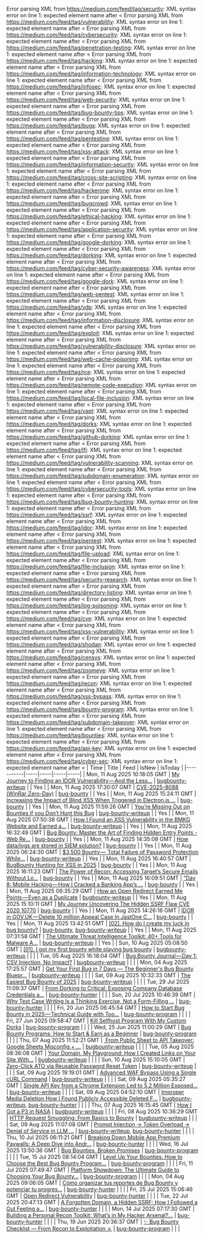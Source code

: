Error parsing XML from https://medium.com/feed/tag/security: XML syntax error on line 1: expected element name after <
Error parsing XML from https://medium.com/feed/tag/vulnerability: XML syntax error on line 1: expected element name after <
Error parsing XML from https://medium.com/feed/tag/cybersecurity: XML syntax error on line 1: expected element name after <
Error parsing XML from https://medium.com/feed/tag/penetration-testing: XML syntax error on line 1: expected element name after <
Error parsing XML from https://medium.com/feed/tag/hacking: XML syntax error on line 1: expected element name after <
Error parsing XML from https://medium.com/feed/tag/information-technology: XML syntax error on line 1: expected element name after <
Error parsing XML from https://medium.com/feed/tag/infosec: XML syntax error on line 1: expected element name after <
Error parsing XML from https://medium.com/feed/tag/web-security: XML syntax error on line 1: expected element name after <
Error parsing XML from https://medium.com/feed/tag/bug-bounty-tips: XML syntax error on line 1: expected element name after <
Error parsing XML from https://medium.com/feed/tag/bugs: XML syntax error on line 1: expected element name after <
Error parsing XML from https://medium.com/feed/tag/pentesting: XML syntax error on line 1: expected element name after <
Error parsing XML from https://medium.com/feed/tag/xss-attack: XML syntax error on line 1: expected element name after <
Error parsing XML from https://medium.com/feed/tag/information-security: XML syntax error on line 1: expected element name after <
Error parsing XML from https://medium.com/feed/tag/cross-site-scripting: XML syntax error on line 1: expected element name after <
Error parsing XML from https://medium.com/feed/tag/hackerone: XML syntax error on line 1: expected element name after <
Error parsing XML from https://medium.com/feed/tag/bugcrowd: XML syntax error on line 1: expected element name after <
Error parsing XML from https://medium.com/feed/tag/ethical-hacking: XML syntax error on line 1: expected element name after <
Error parsing XML from https://medium.com/feed/tag/application-security: XML syntax error on line 1: expected element name after <
Error parsing XML from https://medium.com/feed/tag/google-dorking: XML syntax error on line 1: expected element name after <
Error parsing XML from https://medium.com/feed/tag/dorking: XML syntax error on line 1: expected element name after <
Error parsing XML from https://medium.com/feed/tag/cyber-security-awareness: XML syntax error on line 1: expected element name after <
Error parsing XML from https://medium.com/feed/tag/google-dork: XML syntax error on line 1: expected element name after <
Error parsing XML from https://medium.com/feed/tag/web-pentest: XML syntax error on line 1: expected element name after <
Error parsing XML from https://medium.com/feed/tag/vdp: XML syntax error on line 1: expected element name after <
Error parsing XML from https://medium.com/feed/tag/information-disclosure: XML syntax error on line 1: expected element name after <
Error parsing XML from https://medium.com/feed/tag/exploit: XML syntax error on line 1: expected element name after <
Error parsing XML from https://medium.com/feed/tag/vulnerability-disclosure: XML syntax error on line 1: expected element name after <
Error parsing XML from https://medium.com/feed/tag/web-cache-poisoning: XML syntax error on line 1: expected element name after <
Error parsing XML from https://medium.com/feed/tag/rce: XML syntax error on line 1: expected element name after <
Error parsing XML from https://medium.com/feed/tag/remote-code-execution: XML syntax error on line 1: expected element name after <
Error parsing XML from https://medium.com/feed/tag/local-file-inclusion: XML syntax error on line 1: expected element name after <
Error parsing XML from https://medium.com/feed/tag/vapt: XML syntax error on line 1: expected element name after <
Error parsing XML from https://medium.com/feed/tag/dorks: XML syntax error on line 1: expected element name after <
Error parsing XML from https://medium.com/feed/tag/github-dorking: XML syntax error on line 1: expected element name after <
Error parsing XML from https://medium.com/feed/tag/lfi: XML syntax error on line 1: expected element name after <
Error parsing XML from https://medium.com/feed/tag/vulnerability-scanning: XML syntax error on line 1: expected element name after <
Error parsing XML from https://medium.com/feed/tag/subdomain-enumeration: XML syntax error on line 1: expected element name after <
Error parsing XML from https://medium.com/feed/tag/cybersecurity-tools: XML syntax error on line 1: expected element name after <
Error parsing XML from https://medium.com/feed/tag/bug-bounty-hunting: XML syntax error on line 1: expected element name after <
Error parsing XML from https://medium.com/feed/tag/ssrf: XML syntax error on line 1: expected element name after <
Error parsing XML from https://medium.com/feed/tag/idor: XML syntax error on line 1: expected element name after <
Error parsing XML from https://medium.com/feed/tag/pentest: XML syntax error on line 1: expected element name after <
Error parsing XML from https://medium.com/feed/tag/file-upload: XML syntax error on line 1: expected element name after <
Error parsing XML from https://medium.com/feed/tag/file-inclusion: XML syntax error on line 1: expected element name after <
Error parsing XML from https://medium.com/feed/tag/security-research: XML syntax error on line 1: expected element name after <
Error parsing XML from https://medium.com/feed/tag/directory-listing: XML syntax error on line 1: expected element name after <
Error parsing XML from https://medium.com/feed/tag/log-poisoning: XML syntax error on line 1: expected element name after <
Error parsing XML from https://medium.com/feed/tag/cve: XML syntax error on line 1: expected element name after <
Error parsing XML from https://medium.com/feed/tag/xss-vulnerability: XML syntax error on line 1: expected element name after <
Error parsing XML from https://medium.com/feed/tag/shodan: XML syntax error on line 1: expected element name after <
Error parsing XML from https://medium.com/feed/tag/censys: XML syntax error on line 1: expected element name after <
Error parsing XML from https://medium.com/feed/tag/zoomeye: XML syntax error on line 1: expected element name after <
Error parsing XML from https://medium.com/feed/tag/recon: XML syntax error on line 1: expected element name after <
Error parsing XML from https://medium.com/feed/tag/xss-bypass: XML syntax error on line 1: expected element name after <
Error parsing XML from https://medium.com/feed/tag/bounty-program: XML syntax error on line 1: expected element name after <
Error parsing XML from https://medium.com/feed/tag/subdomain-takeover: XML syntax error on line 1: expected element name after <
Error parsing XML from https://medium.com/feed/tag/bounties: XML syntax error on line 1: expected element name after <
Error parsing XML from https://medium.com/feed/tag/api-key: XML syntax error on line 1: expected element name after <
Error parsing XML from https://medium.com/feed/tag/cyber-sec: XML syntax error on line 1: expected element name after <
| Time | Title | Feed | IsNew | IsToday |
|-----------|-----|-----|-----|-----|
| Mon, 11 Aug 2025 10:18:05 GMT | [ My Journey to Finding an IDOR Vulnerability — And the Less...](https://freedium.cfd/https://medium.com/p/06df46b386a8) | [bugbounty-writeup](https://medium.com/feed/tag/bugbounty-writeup) |  | Yes |
| Mon, 11 Aug 2025 17:30:07 GMT | [CVE-2025–8088 (WinRar Zero-Day)](https://freedium.cfd/https://medium.com/p/2e5407fcca0b) | [bug-bounty](https://medium.com/feed/tag/bug-bounty) |  | Yes |
| Mon, 11 Aug 2025 15:24:11 GMT | [Increasing the Impact of Blind XSS When Triggered in Electron.js ...](https://freedium.cfd/https://medium.com/p/12df2f49a896) | [bug-bounty](https://medium.com/feed/tag/bug-bounty) |  | Yes |
| Mon, 11 Aug 2025 11:59:26 GMT | [You’re Missing Out on Bounties if you Don’t Hunt this Bug](https://freedium.cfd/https://medium.com/p/8df1714771b6) | [bug-bounty-writeup](https://medium.com/feed/tag/bug-bounty-writeup) |  | Yes |
| Mon, 11 Aug 2025 07:50:38 GMT | [How I Found an XSS Vulnerability in the BMKG Website and Earned a...](https://freedium.cfd/https://medium.com/p/c2cd1988efd1) | [bug-bounty-writeup](https://medium.com/feed/tag/bug-bounty-writeup) |  | Yes |
| Mon, 11 Aug 2025 16:32:49 GMT | [Bug Bounty: Master the Art of Finding Hidden Entry Points -Web Re...](https://freedium.cfd/https://medium.com/p/ed19a33ad4f9) | [bug-bounty](https://medium.com/feed/tag/bug-bounty) |  | Yes |
| Mon, 11 Aug 2025 14:35:08 GMT | [How data/logs are stored in SIEM solution?](https://freedium.cfd/https://medium.com/p/d6344c14ba32) | [bug-bounty](https://medium.com/feed/tag/bug-bounty) |  | Yes |
| Mon, 11 Aug 2025 06:24:30 GMT | [$3,500 Bounty —  Total Failure of Password Protection While...](https://freedium.cfd/https://medium.com/p/79723184d46e) | [bug-bounty-writeup](https://medium.com/feed/tag/bug-bounty-writeup) |  | Yes |
| Mon, 11 Aug 2025 16:40:57 GMT | [BugBounty Hunting for XSS in 2025](https://freedium.cfd/https://medium.com/p/0d8f2fd32291) | [bug-bounty](https://medium.com/feed/tag/bug-bounty) |  | Yes |
| Mon, 11 Aug 2025 16:11:23 GMT | [The Power of Recon: Accessing Target’s Secure Emails Without Lo...](https://freedium.cfd/https://medium.com/p/eac2e4f473a2) | [bug-bounty](https://medium.com/feed/tag/bug-bounty) |  | Yes |
| Mon, 11 Aug 2025 16:09:51 GMT | [“Day 8: Mobile Hacking — How I Cracked a Banking App’s ...](https://freedium.cfd/https://medium.com/p/575bd10823cd) | [bug-bounty](https://medium.com/feed/tag/bug-bounty) |  | Yes |
| Mon, 11 Aug 2025 06:35:29 GMT | [How an Open Redirect Earned Me Points — Even as a Duplicate](https://freedium.cfd/https://medium.com/p/541d442f5516) | [bugbounty-writeup](https://medium.com/feed/tag/bugbounty-writeup) |  | Yes |
| Mon, 11 Aug 2025 15:10:11 GMT | [My Journey Uncovering The Hidden SSRF Flaw CVE 2020 10770](https://freedium.cfd/https://medium.com/p/8394c57ed459) | [bug-bounty](https://medium.com/feed/tag/bug-bounty) |  | Yes |
| Mon, 11 Aug 2025 14:26:16 GMT | [IDOR in GOV.UK — Delete 10 million Appeal Case In JastOne C...](https://freedium.cfd/https://medium.com/p/6e45117cf727) | [bug-bounty](https://medium.com/feed/tag/bug-bounty) |  | Yes |
| Mon, 11 Aug 2025 13:42:51 GMT | [\[02\]. How do I create my luck in bug bounty?](https://freedium.cfd/https://medium.com/p/2186c426c452) | [bug-bounty](https://medium.com/feed/tag/bug-bounty), [bug-bounty-writeup](https://medium.com/feed/tag/bug-bounty-writeup) |  | Yes |
| Mon, 11 Aug 2025 07:31:58 GMT | [The Ultimate Threat Intelligence Toolkit: 40+ Tools for Malware A...](https://freedium.cfd/https://medium.com/p/d0b63b38d487) | [bug-bounty-writeup](https://medium.com/feed/tag/bug-bounty-writeup) |  | Yes |
| Sun, 10 Aug 2025 05:08:50 GMT | [\[01\]. I got my first bounty white playing bug bounty](https://freedium.cfd/https://medium.com/p/52acfd9fbc0e) | [bugbounty-writeup](https://medium.com/feed/tag/bugbounty-writeup) |  |  |
| Tue, 05 Aug 2025 16:18:04 GMT | [Bug Bounty Journal — Day 1: CSV Injection, No Impact?](https://freedium.cfd/https://medium.com/p/d5d74a079dac) | [bugbounty-writeup](https://medium.com/feed/tag/bugbounty-writeup) |  |  |
| Mon, 04 Aug 2025 17:25:57 GMT | [Get Your First Bug in 7 Days — The Beginner's Bug Bounty Bluepr...](https://freedium.cfd/https://medium.com/p/865d2be6f9bb) | [bugbounty-writeup](https://medium.com/feed/tag/bugbounty-writeup) |  |  |
| Sat, 09 Aug 2025 10:32:33 GMT | [The Easiest Bug Bounty of 2025](https://freedium.cfd/https://medium.com/p/165c57df3e14) | [bug-bounty-writeup](https://medium.com/feed/tag/bug-bounty-writeup) |  |  |
| Tue, 29 Jul 2025 11:09:37 GMT | [From Dorking to Critical: Exposing Company Database Credentials a...](https://freedium.cfd/https://medium.com/p/197a1fc049c2) | [bug-bounty-hunter](https://medium.com/feed/tag/bug-bounty-hunter) |  |  |
| Sun, 20 Jul 2025 10:46:39 GMT | [Why Test Case Writing Is a Thinking Exercise, Not a Form-Filling ...](https://freedium.cfd/https://medium.com/p/07743e2d1bdb) | [bug-bounty-hunter](https://medium.com/feed/tag/bug-bounty-hunter) |  |  |
| Fri, 20 Jun 2025 06:45:54 GMT | [ How to Start Bug Bounty in 2025 — Technical Guide with Too...](https://freedium.cfd/https://medium.com/p/ccca088f5675) | [bug-bounty-program](https://medium.com/feed/tag/bug-bounty-program) |  |  |
| Fri, 27 Jun 2025 09:58:47 GMT | [Kill Selfhost Program With My Custom Dorks](https://freedium.cfd/https://medium.com/p/839f528217df) | [bug-bounty-program](https://medium.com/feed/tag/bug-bounty-program) |  |  |
| Wed, 25 Jun 2025 11:00:29 GMT | [Bug Bounty Programs: How to Start & Earn as a Beginner](https://freedium.cfd/https://medium.com/p/a838cd5caa01) | [bug-bounty-program](https://medium.com/feed/tag/bug-bounty-program) |  |  |
| Thu, 07 Aug 2025 11:52:21 GMT | [️ From Public Sheet to API Takeover: Google Sheets Misconfig + ...](https://freedium.cfd/https://medium.com/p/2dc13e235236) | [bugbounty-writeup](https://medium.com/feed/tag/bugbounty-writeup) |  |  |
| Tue, 05 Aug 2025 08:36:08 GMT | [Your Domain, My Playground: How I Created Links on Your Site With...](https://freedium.cfd/https://medium.com/p/9a77b712ac31) | [bugbounty-writeup](https://medium.com/feed/tag/bugbounty-writeup) |  |  |
| Sun, 10 Aug 2025 15:10:05 GMT | [Zero-Click ATO via Reusable Password Reset Token](https://freedium.cfd/https://medium.com/p/3299d0bfc005) | [bug-bounty-writeup](https://medium.com/feed/tag/bug-bounty-writeup) |  |  |
| Sat, 09 Aug 2025 19:19:01 GMT | [Advanced WAF Bypass Using a Single cURL Command](https://freedium.cfd/https://medium.com/p/6042a643948e) | [bug-bounty-writeup](https://medium.com/feed/tag/bug-bounty-writeup) |  |  |
| Sat, 09 Aug 2025 05:35:27 GMT | [Single API Key from a Chrome Extension Led to 5.2 Million Exposed...](https://freedium.cfd/https://medium.com/p/0cc81545a7a8) | [bug-bounty-writeup](https://medium.com/feed/tag/bug-bounty-writeup) |  |  |
| Sat, 09 Aug 2025 04:52:10 GMT | [Improper Media Deletion How I Found Publicly Accessible Deleted F...](https://freedium.cfd/https://medium.com/p/391c4cdac844) | [bugbounty-writeup](https://medium.com/feed/tag/bugbounty-writeup), [bug-bounty-hunter](https://medium.com/feed/tag/bug-bounty-hunter) |  |  |
| Thu, 07 Aug 2025 16:15:45 GMT | [How I Got a P3 in NASA](https://freedium.cfd/https://medium.com/p/5d98f07d888f) | [bugbounty-writeup](https://medium.com/feed/tag/bugbounty-writeup) |  |  |
| Fri, 08 Aug 2025 10:36:29 GMT | [HTTP Request Smuggling: From Basics to Bounty](https://freedium.cfd/https://medium.com/p/4a799f2e18c2) | [bugbounty-writeup](https://medium.com/feed/tag/bugbounty-writeup) |  |  |
| Sat, 09 Aug 2025 11:07:08 GMT | [Prompt Injection → Token Overload → Denial of Service in LLM ...](https://freedium.cfd/https://medium.com/p/0f2ef42ff3e3) | [bug-bounty-writeup](https://medium.com/feed/tag/bug-bounty-writeup), [bug-bounty-hunter](https://medium.com/feed/tag/bug-bounty-hunter) |  |  |
| Thu, 10 Jul 2025 06:11:21 GMT | [ Breaking Down Mobile App Premium Paywalls: A Deep Dive into Andr...](https://freedium.cfd/https://medium.com/p/3f11db444f51) | [bug-bounty-hunter](https://medium.com/feed/tag/bug-bounty-hunter) |  |  |
| Wed, 16 Jul 2025 13:50:36 GMT | [Bug Bounties, Broken Promises](https://freedium.cfd/https://medium.com/p/a19557db0aaa) | [bug-bounty-program](https://medium.com/feed/tag/bug-bounty-program) |  |  |
| Tue, 15 Jul 2025 08:14:04 GMT | [Level Up Your Bounties: How to Choose the Best Bug Bounty Program...](https://freedium.cfd/https://medium.com/p/18cdaf61cdcb) | [bug-bounty-program](https://medium.com/feed/tag/bug-bounty-program) |  |  |
| Fri, 11 Jul 2025 07:49:47 GMT | [Platform Showdown: The Ultimate Guide to Choosing Your Bug Bounty...](https://freedium.cfd/https://medium.com/p/64ea085ae800) | [bug-bounty-program](https://medium.com/feed/tag/bug-bounty-program) |  |  |
| Mon, 04 Aug 2025 09:06:05 GMT | [Cómo organizar tus reportes de Bug Bounty y potenciar tu progres...](https://freedium.cfd/https://medium.com/p/3dbe3a043828) | [bug-bounty-hunter](https://medium.com/feed/tag/bug-bounty-hunter) |  |  |
| Fri, 25 Jul 2025 15:06:46 GMT | [Open Redirect Vulnerability](https://freedium.cfd/https://medium.com/p/8918b6366abe) | [bug-bounty-hunter](https://medium.com/feed/tag/bug-bounty-hunter) |  |  |
| Tue, 22 Jul 2025 20:47:13 GMT | [A Forgotten Domain, a Hidden SSRF: How I Followed a Gut Feeling a...](https://freedium.cfd/https://medium.com/p/2dc17f743c00) | [bug-bounty-hunter](https://medium.com/feed/tag/bug-bounty-hunter) |  |  |
| Mon, 14 Jul 2025 07:17:30 GMT | [Building a Personal Recon Toolkit: What’s in My Hacker Arsenal?...](https://freedium.cfd/https://medium.com/p/90267c30022f) | [bug-bounty-hunter](https://medium.com/feed/tag/bug-bounty-hunter) |  |  |
| Thu, 19 Jun 2025 20:36:37 GMT | [✨ Bug Bounty Checklist — From Recon to Exploitation ⚔️](https://freedium.cfd/https://medium.com/p/a8374b2a25ea) | [bug-bounty-program](https://medium.com/feed/tag/bug-bounty-program) |  |  |
